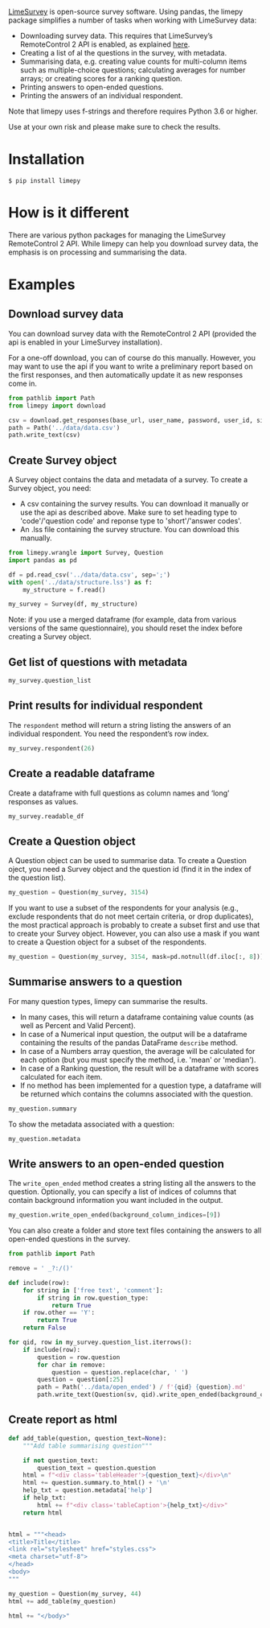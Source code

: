 [LimeSurvey][limesurvey] is open-source survey software. Using pandas, the limepy package simplifies a number of tasks when working with LimeSurvey data:

- Downloading survey data. This requires that LimeSurvey’s RemoteControl 2 API is enabled, as explained [here][LSRC2].
- Creating a list of al the questions in the survey, with metadata.
- Summarising data, e.g. creating value counts for multi-column items such as multiple-choice questions; calculating averages for number arrays; or creating scores for a ranking question.
- Printing answers to open-ended questions.
- Printing the answers of an individual respondent.

Note that limepy uses f-strings and therefore requires Python 3.6 or higher.

Use at your own risk and please make sure to check the results.

# Installation

`$ pip install limepy`

# How is it different

There are various python packages for managing the LimeSurvey RemoteControl 2 API. While limepy can help you download survey data, the emphasis is on processing and summarising the data.

# Examples

## Download survey data

You can download survey data with the RemoteControl 2 API (provided the api is enabled in your LimeSurvey installation).

For a one-off download, you can of course do this manually. However, you may want to use the api if you want to write a preliminary report based on the first responses, and then automatically update it as new responses come in.

```python
from pathlib import Path
from limepy import download

csv = download.get_responses(base_url, user_name, password, user_id, sid)
path = Path('../data/data.csv')
path.write_text(csv)
```

## Create Survey object

A Survey object contains the data and metadata of a survey. To create a Survey object, you need:

- A csv containing the survey results. You can download it manually or use the api as described above. Make sure to set heading type to 'code'/'question code' and reponse type to 'short'/'answer codes'.
- An .lss file containing the survey structure. You can download this manually.

```python
from limepy.wrangle import Survey, Question
import pandas as pd

df = pd.read_csv('../data/data.csv', sep=';')
with open('../data/structure.lss') as f:
    my_structure = f.read()

my_survey = Survey(df, my_structure)
```

Note: if you use a merged dataframe (for example, data from various versions of the same questionnaire), you should reset the index before creating a Survey object.

## Get list of questions with metadata

```python
my_survey.question_list
```

## Print results for individual respondent

The `respondent` method will return a string listing the answers of an individual respondent. You need the respondent’s row index.

```python
my_survey.respondent(26)
```

## Create a readable dataframe

Create a dataframe with full questions as column names and ‘long’ responses as values.

```python
my_survey.readable_df
```

## Create a Question object

A Question object can be used to summarise data. To create a Question oject, you need a Survey object and the question id (find it in the index of the question list).

```python
my_question = Question(my_survey, 3154)
```

If you want to use a subset of the respondents for your analysis (e.g., exclude respondents that do not meet certain criteria, or drop duplicates), the most practical approach is probably to create a subset first and use that to create your Survey object. However, you can also use a mask if you want to create a Question object for a subset of the respondents.

```python
my_question = Question(my_survey, 3154, mask=pd.notnull(df.iloc[:, 8]))
```

## Summarise answers to a question

For many question types, limepy can summarise the results.
- In many cases, this will return a dataframe containing value counts (as well as Percent and Valid Percent).
- In case of a Numerical input question, the output will be a dataframe containing the results of the pandas DataFrame `describe` method.
- In case of a Numbers array question, the average will be calculated for each option (but you must specify the method, i.e. 'mean' or 'median').
- In case of a Ranking question, the result will be a dataframe with scores calculated for each item.
- If no method has been implemented for a question type, a dataframe will be returned which contains the columns associated with the question.

```python
my_question.summary
```

To show the metadata associated with a question:

```python
my_question.metadata
```

## Write answers to an open-ended question

The `write_open_ended` method creates a string listing all the answers to the question. Optionally, you can specify a list of indices of columns that contain background information you want included in the output.

```python
my_question.write_open_ended(background_column_indices=[9])
```

You can also create a folder and store text files containing the answers to all open-ended questions in the survey.

```python
from pathlib import Path

remove = ' _?:/()'

def include(row):
    for string in ['free text', 'comment']:
        if string in row.question_type:
            return True
    if row.other == 'Y':
        return True
    return False

for qid, row in my_survey.question_list.iterrows():
    if include(row):
        question = row.question
        for char in remove:
            question = question.replace(char, ' ')
        question = question[:25]
        path = Path('../data/open_ended') / f'{qid} {question}.md'
        path.write_text(Question(sv, qid).write_open_ended(background_column_indices=[9]))
```

## Create report as html

```python
def add_table(question, question_text=None):
    """Add table summarising question"""

    if not question_text:
        question_text = question.question
    html = f"<div class='tableHeader'>{question_text}</div>\n"
    html += question.summary.to_html() + '\n'
    help_txt = question.metadata['help']
    if help_txt:
        html += f"<div class='tableCaption'>{help_txt}</div>"
    return html


html = """<head>
<title>Title</title>
<link rel="stylesheet" href="styles.css">
<meta charset="utf-8">
</head>
<body>
"""

my_question = Question(my_survey, 44)
html += add_table(my_question)

html += "</body>"
```

[limesurvey]:https://en.wikipedia.org/wiki/LimeSurvey
[LSRC2]:https://manual.limesurvey.org/RemoteControl_2_API
